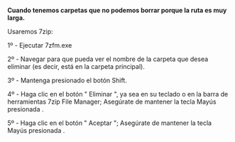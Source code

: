 **Cuando tenemos carpetas que no podemos borrar porque la ruta es muy larga.**

Usaremos 7zip:

  1º - Ejecutar 7zfm.exe

  2º - Navegar para que pueda ver el nombre de la carpeta que desea eliminar (es decir, está en la carpeta principal).

  3º - Mantenga presionado el botón Shift.

  4º - Haga clic en el botón " Eliminar ", ya sea en su teclado o en la barra de herramientas 7zip File Manager; Asegúrate de mantener la tecla Mayús presionada .

  5º - Haga clic en el botón " Aceptar "; Asegúrate de mantener la tecla Mayús presionada .
